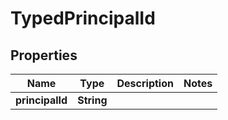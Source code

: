 # TypedPrincipalId

## Properties

| Name            | Type       | Description | Notes |
| --------------- | ---------- | ----------- | ----- |
| **principalId** | **String** |             |       |
